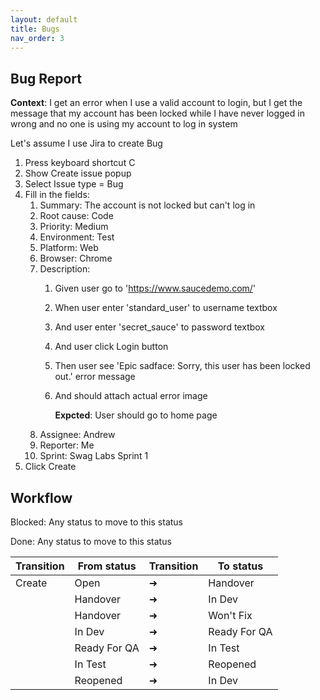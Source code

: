 ```yaml
---
layout: default
title: Bugs
nav_order: 3
---
```


## Bug Report

**Context**: I get an error when I use a valid account to login, but I get the message that my account has been locked while I have never logged in wrong and no one is using my account to log in system

Let's assume I use Jira to create Bug

1. Press keyboard shortcut C
2. Show Create issue popup
3. Select Issue type = Bug
4. Fill in the fields:
   1. Summary: The account is not locked but can't log in
   2. Root cause: Code
   3. Priority: Medium
   4. Environment: Test
   5. Platform: Web
   6. Browser: Chrome
   7. Description:
      1. Given user go to 'https://www.saucedemo.com/'
      2. When user enter 'standard_user' to username textbox
      3. And user enter 'secret_sauce' to password textbox
      4. And user click Login button
      5. Then user see 'Epic sadface: Sorry, this user has been locked out.' error message
      6. And should attach actual error image

         **Expcted**: User should go to home page
   8. Assignee: Andrew
   9. Reporter: Me
   10. Sprint: Swag Labs Sprint 1
5. Click Create

## Workflow

Blocked: Any status to move to this status

Done: Any status to move to this status

| **Transition** | **From status** | **Transition** | **To status** |
| --- | --- | --- | --- |
| Create | Open | ➜ | Handover |
|  | Handover | ➜ | In Dev |
|  | Handover | ➜ | Won't Fix |
|  | In Dev | ➜ | Ready For QA |
|  | Ready For QA | ➜ | In Test |
|  | In Test | ➜ | Reopened |
|  | Reopened | ➜ | In Dev |
